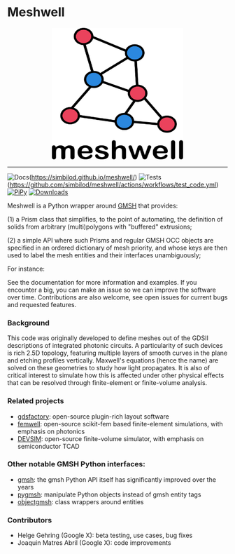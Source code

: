 # Meshwell
<p align="center">
  <img src="meshwell.png" width="300" height="300">
</p>

---

![Docs](https://github.com/github/docs/actions/workflows/docs.yml/badge.svg)(https://simbilod.github.io/meshwell/)
![Tests](https://github.com/github/docs/actions/workflows/tests.yml/badge.svg)(https://github.com/simbilod/meshwell/actions/workflows/test_code.yml)
[![PiPy](https://img.shields.io/pypi/v/meshwell)](https://pypi.org/project/meshwell/)
[![Downloads](https://static.pepy.tech/badge/meshwell/month)](https://pepy.tech/project/meshwell)

Meshwell is a Python wrapper around [GMSH](https://gmsh.info/) that provides:

(1) a Prism class that simplifies, to the point of automating, the definition of solids from arbitrary (multi)polygons with "buffered" extrusions;

(2) a simple API where such Prisms and regular GMSH OCC objects are specified in an ordered dictionary of mesh priority, and whose keys are then used to label the mesh entities and their interfaces unambiguously;

For instance:

<ADD EXAMPLE>

See the documentation for more information and examples. If you encounter a big, you can make an issue so we can improve the software over time. Contributions are also welcome, see open issues for current bugs and requested features.

### Background

This code was originally developed to define meshes out of the GDSII descriptions of integrated photonic circuits. A particularity of such devices is rich 2.5D topology, featuring multiple layers of smooth curves in the plane and etching profiles vertically.  Maxwell's equations (hence the name) are solved on these geometries to study how light propagates. It is also of critical interest to simulate how this is affected under other physical effects that can be resolved through finite-element or finite-volume analysis.

### Related projects
* [gdsfactory](https://github.com/gdsfactory/gdsfactory): open-source plugin-rich layout software
* [femwell](https://github.com/HelgeGehring/femwell): open-source scikit-fem based finite-element simulations, with emphasis on photonics
* [DEVSIM](https://github.com/devsim/devsim): open-source finite-volume simulator, with emphasis on semiconductor TCAD

### Other notable GMSH Python interfaces:
* [gmsh](https://gitlab.onelab.info/gmsh/gmsh): the gmsh Python API itself has significantly improved over the years
* [pygmsh](https://github.com/meshpro/pygmsh): manipulate Python objects instead of gmsh entity tags
* [objectgmsh](https://github.com/nemocrys/objectgmsh): class wrappers around entities

### Contributors
* Helge Gehring (Google X): beta testing, use cases, bug fixes
* Joaquin Matres Abril (Google X): code improvements
